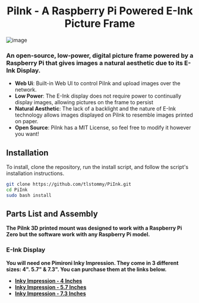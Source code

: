 #

<h1 align="center">PiInk - A Raspberry Pi Powered E-Ink Picture Frame </h1>

![image](https://github.com/tlstommy/PiInk/assets/36305669/626a897f-e623-4cc2-a8d9-015e7bd3f8fa)

### An open-source, low-power, digital picture frame powered by a Raspberry Pi that gives images a natural aesthetic due to its E-Ink Display.

- **Web Ui**: Built-in Web UI to control PiInk and upload images over the network.
- **Low Power**: The E-Ink display does not require power to continually display images, allowing pictures on the frame to persist
- **Natural Aesthetic**: The lack of a backlight and the nature of E-Ink technology allows images displayed on PiInk to resemble images printed on paper.
- **Open Source**: PiInk has a MIT License, so feel free to modify it however you want!

## Installation

To install, clone the repository, run the install script, and follow the script's installation instructions.

```bash
git clone https://github.com/tlstommy/PiInk.git
cd PiInk
sudo bash install

```
## Parts List and Assembly 

**The PiInk 3D printed mount was designed to work with a Raspberry Pi Zero but the software work with any Raspberry Pi model.**

### E-Ink Display

**You will need one Pimironi Inky Impression. They come in 3 different sizes: 4". 5.7" & 7.3". You can purchase them at the links below.**

- **[Inky Impression - 4 Inches](https://shop.pimoroni.com/products/inky-impression-4)**
- **[Inky Impression - 5.7 Inches](https://shop.pimoroni.com/products/inky-impression-5-7)**
- **[Inky Impression - 7.3 Inches](https://shop.pimoroni.com/products/inky-impression-7-3)**

